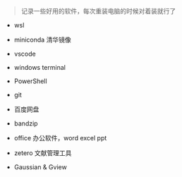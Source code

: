 > 记录一些好用的软件，每次重装电脑的时候对着装就行了
- wsl
- miniconda 清华镜像
- vscode
- windows terminal
- PowerShell
- git

- 百度网盘
- bandzip
- office 办公软件，word excel ppt
- zetero 文献管理工具

- Gaussian & Gview
